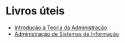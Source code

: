 # Livros úteis
* [Introdução à Teoria da Administração](https://www.academia.edu/9591999/CHIAVENATTO_Idalberto_Introdu%C3%A7%C3%A3o_%C3%A0_teoria_geral_da_administra%C3%A7%C3%A3o_3a_ed)
* [Administração de Sistemas de Informação](https://www.academia.edu/9991881/Administracao_de_sistemas_de_informacao)
